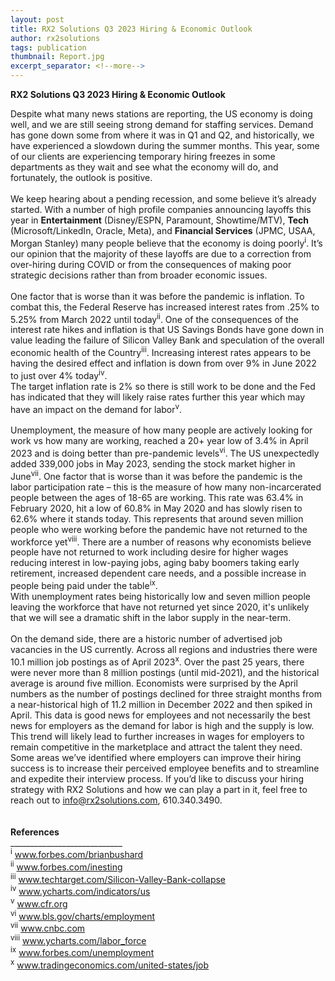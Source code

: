 ```yaml
---
layout: post
title: RX2 Solutions Q3 2023 Hiring & Economic Outlook
author: rx2solutions
tags: publication
thumbnail: Report.jpg
excerpt_separator: <!--more-->
---
```

**RX2 Solutions Q3 2023 Hiring & Economic Outlook**

Despite what many news stations are reporting, the US economy is doing well, and we are still seeing strong demand 
for staffing services.  Demand has gone down some from where it was in Q1 and Q2, and historically, we have 
experienced a slowdown during the summer months.  <!--more--> This year, some of our clients are experiencing temporary 
hiring freezes in some departments as they wait and see what the economy will do, and fortunately, the 
outlook is positive. <BR>
<br>
We keep hearing about a pending recession, and some believe it’s already started.  With a number of high profile 
companies announcing layoffs this year in **Entertainment** (Disney/ESPN, Paramount, Showtime/MTV), 
**Tech** (Microsoft/LinkedIn, Oracle, Meta), and **Financial Services** (JPMC, USAA, Morgan Stanley) many people believe 
that the economy is doing poorly<sup>i</sup>.  It’s our opinion that the majority of these layoffs are due to a correction 
from over-hiring during COVID or from the consequences of making poor strategic decisions rather than from broader 
economic issues.  <BR>
<br>
One factor that is worse than it was before the pandemic is inflation.  To combat this, the Federal Reserve has 
increased interest rates from .25% to 5.25% from March 2022 until today<sup>ii</sup>.  One of the consequences of the 
interest rate hikes and inflation is that US Savings Bonds have gone down in value leading the failure of 
Silicon Valley Bank and speculation of the overall economic health of the Country<sup>iii</sup>.  Increasing interest rates 
appears to be having the desired effect and inflation is down from over 9% in June 2022 to just over 4% today<sup>iv</sup>.  
The target inflation rate is 2% so there is still work to be done and the Fed has indicated that they will likely 
raise rates further this year which may have an impact on the demand for labor<sup>v</sup>. <br>
<br>
Unemployment, the measure of how many people are actively looking for work vs how many are working, reached a 20+ 
year low of 3.4% in April 2023 and is doing better than pre-pandemic levels<sup>vi</sup>.  The US unexpectedly added 339,000 
jobs in May 2023, sending the stock market higher in June<sup>vii</sup>.  One factor that is worse than it was before the pandemic 
is the labor participation rate – this is the measure of how many non-incarcerated people between the ages of 
18-65 are working.  This rate was 63.4% in February 2020, hit a low of 60.8% in May 2020 and has slowly risen to 
62.6% where it stands today.  This represents that around seven million people who were working before the pandemic 
have not returned to the workforce yet<sup>viii</sup>.  There are a number of reasons why economists believe people have not 
returned to work including desire for higher wages reducing interest in low-paying jobs, aging baby boomers taking 
early retirement, increased dependent care needs, and a possible increase in people being paid under the table<sup>ix</sup>.  
With unemployment rates being historically low and seven million people leaving the workforce that have not returned 
yet since 2020, it's unlikely that we will see a dramatic shift in the labor supply in the near-term.  <br>
<br>
On the demand side, there are a historic number of advertised job vacancies in the US currently. Across all regions 
and industries there were 10.1 million job postings as of April 2023<sup>x</sup>.  Over the past 25 years, there were never more 
than 8 million postings (until mid-2021), and the historical average is around five million.  Economists were 
surprised by the April numbers as the number of postings declined for three straight months from a near-historical 
high of 11.2 million in December 2022 and then spiked in April.  This data is good news for employees and not 
necessarily the best news for employers as the demand for labor is high and the supply is low.  This trend will 
likely lead to further increases in wages for employers to remain competitive in the marketplace and attract the 
talent they need.  Some areas we’ve identified where employers can improve their hiring success is to increase 
their perceived employee benefits and to streamline and expedite their interview process.  If you’d like to 
discuss your hiring strategy with RX2 Solutions and how we can play a part in it, feel free to reach 
out to [info@rx2solutions.com](mailto:info@rx2solutions.com), 610.340.3490. <br>
<br>
<be>
<br>
<b>References</b>
<br>
____________________________ <br>
<sup>i</sup> <a href="https://www.forbes.com/sites/brianbushard/2023/06/26/2023-layoff-tracker-goldman-sachs-reportedly-cutting-managing-directors/?sh=10059a376b90">www.forbes.com/brianbushard</a>
<br>
<sup>ii</sup> <a href="https://www.forbes.com/advisor/investing/fed-funds-rate-history">www.forbes.com/inesting</a>
<br>
<sup>iii</sup> <a href="https://www.techtarget.com/whatis/feature/Silicon-Valley-Bank-collapse-explained-What-you-need-to-know#:~:text=The%20collapse%20happened%20for%20multiple,SVB's%20depositors%20were%20startup%20companies">www.techtarget.com/Silicon-Valley-Bank-collapse</a>
<br>
<sup>iv</sup> <a href="https://ycharts.com/indicators/us_inflation_rate">www.ycharts.com/indicators/us</a>
<br>
<sup>v</sup> <a href="https://www.cfr.org/blog/history-and-future-federal-reserves-2-percent-target-rate-inflation-0#:~:text=The%202%20percent%20target%20was,of%20then%2D%20Chair%20Ben%20Bernanke.&text=Despite%20coming%20about%20somewhat%20accidentally,is%20a%20reasonable%20inflation%20target">www.cfr.org</a>
<br>
<sup>vi</sup> <a href="https://www.bls.gov/charts/employment-situation/civilian-unemployment-rate.htm">www.bls.gov/charts/employment</a>
<br>
<sup>vii</sup> <a href="https://www.cnbc.com/2023/06/02/jobs-report-may-2023-.html">www.cnbc.com</a>
<br>
<sup>viii</sup> <a href="https://ycharts.com/indicators/labor_force_participation_rate#:~:text=Basic%20Info,long%20term%20average%20of%2062.84%25">www.ycharts.com/labor_force</a>
<br>
<sup>ix</sup> <a href="https://www.forbes.com/sites/qai/2023/01/25/unemployment-is-low-but-so-is-the-labor-force-participation-rate---whats-going-on-in-the-us-labor-market/?sh=10f98c3e244e">www.forbes.com/unemployment</a>
<br>
<sup>x</sup> <a href="https://tradingeconomics.com/united-states/job-offers#:~:text=Openings%20Unexpectedly%20Rise-,The%20number%20of%20job%20vacancies%20in%20the%20United%20States%20unexpectedly,market%20expectations%20of%209.375%20million">www.tradingeconomics.com/united-states/job</a>
